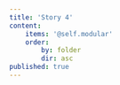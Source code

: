 ```yaml
---
title: 'Story 4'
content:
    items: '@self.modular'
    order:
        by: folder
        dir: asc
published: true
---
```


